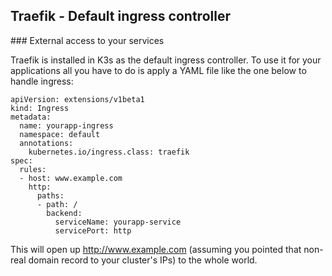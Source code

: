 ## Traefik - Default ingress controller

### External access to your services

Traefik is installed in K3s as the default ingress controller. To use it for your applications all you have to do is apply a YAML file like the one below to handle ingress:

```
apiVersion: extensions/v1beta1
kind: Ingress
metadata:
  name: yourapp-ingress
  namespace: default
  annotations:
    kubernetes.io/ingress.class: traefik
spec:
  rules:
  - host: www.example.com
    http:
      paths:
      - path: /
        backend:
          serviceName: yourapp-service
          servicePort: http
```

This will open up http://www.example.com (assuming you pointed that non-real domain record to your cluster's IPs) to the whole world.
